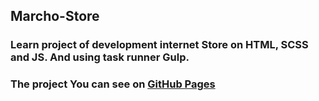 ## Marcho-Store
### Learn project of development internet Store on HTML, SCSS and JS. And using task runner Gulp.

### The project You can see on [GitHub Pages](https://yuriipopsui.github.io/Marcho-Store/)

